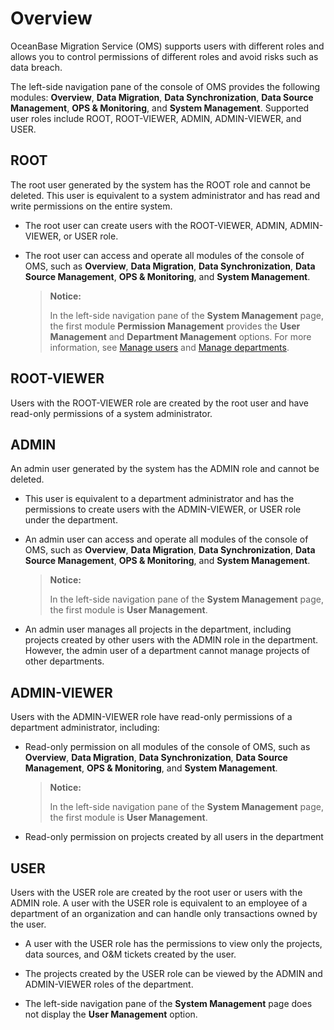 # Overview

OceanBase Migration Service (OMS) supports users with different roles and allows you to control permissions of different roles and avoid risks such as data breach.

The left-side navigation pane of the console of OMS provides the following modules: **Overview**, **Data Migration**, **Data Synchronization**, **Data Source Management**, **OPS & Monitoring**, and **System Management**. Supported user roles include ROOT, ROOT-VIEWER, ADMIN, ADMIN-VIEWER, and USER.

## ROOT

The root user generated by the system has the ROOT role and cannot be deleted. This user is equivalent to a system administrator and has read and write permissions on the entire system.

* The root user can create users with the ROOT-VIEWER, ADMIN, ADMIN-VIEWER, or USER role.

* The root user can access and operate all modules of the console of OMS, such as **Overview**, **Data Migration**, **Data Synchronization**, **Data Source Management**, **OPS & Monitoring**, and **System Management**.

   > **Notice:**
   >
   > In the left-side navigation pane of the **System Management** page, the first module **Permission Management** provides the **User Management** and **Department Management** options. For more information, see [Manage users](../100.permission-management/200.user-management.md) and [Manage departments](../100.permission-management/300.department-management.md).

## ROOT-VIEWER

Users with the ROOT-VIEWER role are created by the root user and have read-only permissions of a system administrator.

## ADMIN

An admin user generated by the system has the ADMIN role and cannot be deleted.

* This user is equivalent to a department administrator and has the permissions to create users with the ADMIN-VIEWER, or USER role under the department.

* An admin user can access and operate all modules of the console of OMS, such as **Overview**, **Data Migration**, **Data Synchronization**, **Data Source Management**, **OPS & Monitoring**, and **System Management**.

   > **Notice:**
   >
   > In the left-side navigation pane of the **System Management** page, the first module is **User Management**.

* An admin user manages all projects in the department, including projects created by other users with the ADMIN role in the department. However, the admin user of a department cannot manage projects of other departments.

## ADMIN-VIEWER

Users with the ADMIN-VIEWER role have read-only permissions of a department administrator, including:

* Read-only permission on all modules of the console of OMS, such as **Overview**, **Data Migration**, **Data Synchronization**, **Data Source Management**, **OPS & Monitoring**, and **System Management**.

   > **Notice:**
   >
   > In the left-side navigation pane of the **System Management** page, the first module is **User Management**.

* Read-only permission on projects created by all users in the department

## USER

Users with the USER role are created by the root user or users with the ADMIN role. A user with the USER role is equivalent to an employee of a department of an organization and can handle only transactions owned by the user.

* A user with the USER role has the permissions to view only the projects, data sources, and O&M tickets created by the user.

* The projects created by the USER role can be viewed by the ADMIN and ADMIN-VIEWER roles of the department.

* The left-side navigation pane of the **System Management** page does not display the **User Management** option.
